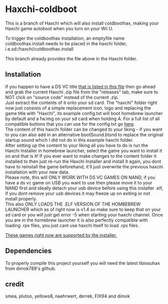# Haxchi-coldboot
This is a branch of Haxchi which will also install coldboothax, making your Haxchi game
autoboot when you turn on your Wii U.

To trigger the coldboothax installation, an emptyfile name coldboothax.install needs to be placed
in the haxchi folder, i.e.sd:/haxchi/coldboothax.install

This branch already provides the file above in the Haxchi folder.

## Installation

If you happen to have a DS VC title [that is listed in this file](installer/src/gameList.h#L14-L102) then go ahead and grab the current Haxchi .zip file from the "releases" tab, make sure to NOT click on "source code" instead of the current .zip.  
Just extract the contents of it onto your sd card. The "haxchi" folder right now just consists of a simple replacement icon, logo and replacing the game title with "Haxchi", its example config.txt will boot homebrew launcher by default and a fw.img on your sd card when holding A. For a full list of all compatible buttons that you can use for the config.txt go [here](dsrom/option_select/main.c#L57-L75).  
The content of this haxchi folder can be changed to your liking - if you want to you can also add in an alternative bootSound.btsnd to replace the original startup sound which I did not do in this example haxchi folder.  
After setting up the content to your liking all you have to do is run the Haxchi Installer in homebrew launcher, select the game you want to install it on and that is it! If you ever want to make changes to the content folder it installed to then just re-run the Haxchi Installer and install it again, you dont have to reinstall the game beforehand, it'll just overwrite the previous haxchi installation with your new data.  
Please note, this will ONLY WORK WITH DS VC GAMES ON NAND, if you have a ds vc game on USB you want to use then please move it to your NAND first and ideally detach your usb device before using this installer .elf, if you dont remove your usb devices it may freeze up on exiting or not install properly.  
This also ONLY LOADS THE .ELF VERSION OF THE HOMBEBREW LAUNCHER which as of right now is v1.4 so make sure to keep that on your sd card or you will just get error -5 when starting your haxchi channel. Once you are in the homebrew launcher it is also perfectly compatible with loading .rpx files, you just cant use haxchi itself to load .rpx files.    

[These games right now are supported by the installer.](installer/src/gameList.h#L14-L102)  

## Dependencies

To properly compile this project yourself you will need the latest libiosuhax from dimok789's github.  

## credit

smea, plutoo, yellows8, naehrwert, derrek, FIX94 and dimok
